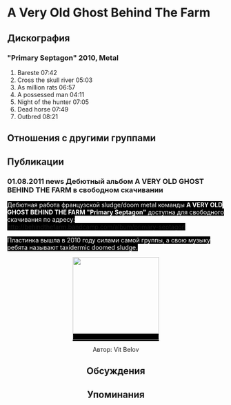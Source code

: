 # A Very Old Ghost Behind The Farm



## Дискография

### "Primary Septagon" 2010, Metal

1. Bareste  07:42    
2. Cross the skull river  05:03 
3. As million rats  06:57 
4. A possessed man  04:11    
5. Night of the hunter  07:05 
6. Dead horse  07:49 
7. Outbred  08:21 


## Отношения с другими группами


## Публикации

### 01.08.2011 news Дебютный альбом A VERY OLD GHOST BEHIND THE FARM в свободном скачивании

<P><FONT style="BACKGROUND-COLOR: #000000" color=#ffffff>Дебютная работа французской sludge/doom metal команды <STRONG>A VERY OLD GHOST BEHIND THE FARM "Primary Septagon"</STRONG>&nbsp;доступна для свободного скачивания по адресу: <A href="http://behindthefarm.bandcamp.com/album/primary-septagon">http://behindthefarm.bandcamp.com/album/primary-septagon</A></FONT></P>
<P><FONT style="BACKGROUND-COLOR: #000000" color=#ffffff>Пластинка вышла в 2010 году силами самой группы, а свою музыку ребята называют taxidermic doomed sludge.</FONT></P>
<P><center><FONT style="BACKGROUND-COLOR: #000000" color=#ffffff><IMG height=192 src="/images/news_rus/2011.08/20389.jpg" width=200 border=0></FONT></P>
Автор: Vit Belov


## Обсуждения


## Упоминания

